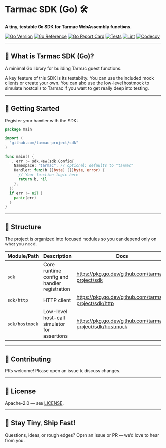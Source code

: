 # Tarmac SDK (Go) 🛠️

**A tiny, testable Go SDK for Tarmac WebAssembly functions.**

[![Go Version](https://img.shields.io/github/go-mod/go-version/tarmac-project/sdk)](https://github.com/tarmac-project/sdk)
[![Go Reference](https://pkg.go.dev/badge/github.com/tarmac-project/sdk.svg)](https://pkg.go.dev/github.com/tarmac-project/sdk)
[![Go Report Card](https://goreportcard.com/badge/github.com/tarmac-project/sdk)](https://goreportcard.com/report/github.com/tarmac-project/sdk)
[![Tests](https://github.com/tarmac-project/sdk/actions/workflows/tests.yml/badge.svg)](https://github.com/tarmac-project/sdk/actions/workflows/tests.yml)
[![Lint](https://github.com/tarmac-project/sdk/actions/workflows/lint.yml/badge.svg)](https://github.com/tarmac-project/sdk/actions/workflows/lint.yml)
[![Codecov](https://codecov.io/gh/tarmac-project/sdk/branch/main/graph/badge.svg)](https://codecov.io/gh/tarmac-project/sdk)

---

## 🧠 What is Tarmac SDK (Go)?

A minimal Go library for building Tarmac guest functions.

A key feature of this SDK is its testability.
You can use the included mock clients or create your own.
You can also use the low-level hostmock to simulate hostcalls to Tarmac if you want to get really deep into testing.

---

## 🚀 Getting Started

Register your handler with the SDK:

```go
package main

import (
  "github.com/tarmac-project/sdk"
)

func main() {
  _, err := sdk.New(sdk.Config{
    Namespace: "tarmac", // optional; defaults to "tarmac"
    Handler: func(b []byte) ([]byte, error) {
      // Your function logic here
      return b, nil
    },
  })
  if err != nil {
    panic(err)
  }
}
```

---

## 🧱 Structure

The project is organized into focused modules so you can depend only on what you need.

| Module/Path   | Description                                        | Docs                                                      |
| ------------- | -------------------------------------------------- | --------------------------------------------------------- |
| `sdk`         | Core runtime config and handler registration  | https://pkg.go.dev/github.com/tarmac-project/sdk          |
| `sdk/http`    | HTTP client      | https://pkg.go.dev/github.com/tarmac-project/sdk/http     |
| `sdk/hostmock` | Low-level host-call simulator for assertions | https://pkg.go.dev/github.com/tarmac-project/sdk/hostmock |

---

## 🤝 Contributing

PRs welcome! Please open an issue to discuss changes.

---

## 📄 License

Apache-2.0 — see [LICENSE](LICENSE).

---

## 🌴 Stay Tiny, Ship Fast!

Questions, ideas, or rough edges? Open an issue or PR — we’d love to hear from you.
